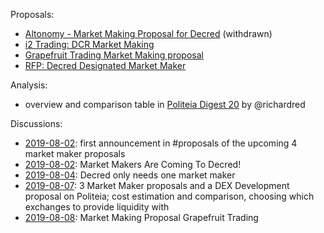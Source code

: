 Proposals:

* [Altonomy - Market Making Proposal for Decred](https://proposals.decred.org/proposals/772d083fef79fa2e443d8424b353deadc3af69c8d8764e473cb200f98f356c60) (withdrawn)
* [i2 Trading: DCR Market Making](https://proposals.decred.org/proposals/2eb7ddb29f151691ba14ac8c54d53f6692c1f5e8fe06244edf7d3c33fb440bd9)
* [Grapefruit Trading Market Making proposal](https://proposals.decred.org/proposals/4becbe00bd5ae93312426a8cf5eeef78050f5b8b8430b45f3ea54ca89213f82b)
* [RFP: Decred Designated Market Maker](https://proposals.decred.org/proposals/30822c16533890abc6e243eb6d12264b207c3923c14af42cd9b883e71c7003cd)

Analysis:

* overview and comparison table in [Politeia Digest 20](https://github.com/RichardRed0x/politeia-digest/blob/master/issue-020.md) by @richardred

Discussions:

* [2019-08-02](https://matrix.to/#/!MgQoetFiyjrHAywokv:decred.org/$15647776675370wAjSd:decred.org): first announcement in #proposals of the upcoming 4 market maker proposals
* [2019-08-02](https://www.reddit.com/r/decred/comments/cl9pgt/market_makers_are_coming_to_decred/): Market Makers Are Coming To Decred!
* [2019-08-04](https://www.reddit.com/r/decred/comments/cm2uw1/decred_only_needs_one_market_maker/): Decred only needs one market maker
* [2019-08-07](https://www.reddit.com/r/decred/comments/cnci6k/3_market_maker_proposals_and_a_dex_development/): 3 Market Maker proposals and a DEX Development proposal on Politeia; cost estimation and comparison, choosing which exchanges to provide liquidity with
* [2019-08-08](https://www.reddit.com/r/decred/comments/cnmc0o/market_making_proposal_grapefruit_trading/): Market Making Proposal Grapefruit Trading
